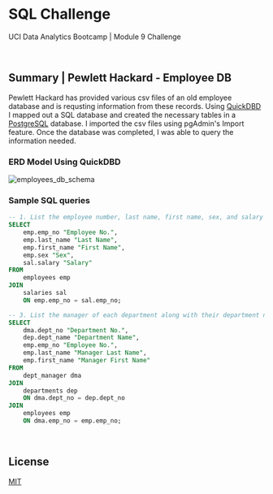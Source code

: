 # SQL Challenge

UCI Data Analytics Bootcamp | Module 9 Challenge

<br />

## Summary  |  Pewlett Hackard - Employee DB

Pewlett Hackard has provided various csv files of an old employee database and is requsting information from these records. Using <a href="https://app.quickdatabasediagrams.com/#/">QuickDBD</a> I mapped out a SQL database and created the necessary tables in a <a href="https://www.postgresql.org/">PostgreSQL</a> database. I imported the csv files using pgAdmin's Import feature. Once the database was completed, I was able to query the information needed.

### ERD Model Using QuickDBD

![employees_db_schema](https://user-images.githubusercontent.com/82631980/221395603-a9994472-9618-461b-af11-13bf38110154.png)

### Sample SQL queries

```SQL
-- 1. List the employee number, last name, first name, sex, and salary of each employee.
SELECT
	emp.emp_no "Employee No.",
	emp.last_name "Last Name",
	emp.first_name "First Name",
	emp.sex "Sex",
	sal.salary "Salary"
FROM
	employees emp
JOIN
	salaries sal
	ON emp.emp_no = sal.emp_no;

-- 3. List the manager of each department along with their department number, department name, employee number, last name, and first name.
SELECT
	dma.dept_no "Department No.",
	dep.dept_name "Department Name",
	emp.emp_no "Employee No.",
	emp.last_name "Manager Last Name",
	emp.first_name "Manager First Name"
FROM
	dept_manager dma
JOIN
	departments dep
	ON dma.dept_no = dep.dept_no
JOIN
	employees emp
	ON dma.emp_no = emp.emp_no;
```

<br />

## License

[MIT](https://choosealicense.com/licenses/mit/)
